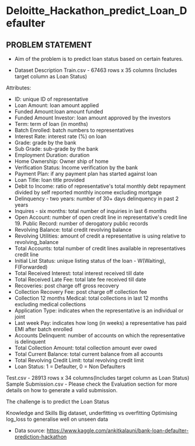 # Deloitte_Hackathon_predict_Loan_Defaulter
## PROBLEM STATEMENT
- Aim of the problem is to predict loan status based on certain features.

- Dataset Description Train.csv - 67463 rows x 35 columns (Includes target column as Loan Status)

Attributes:

- ID: unique ID of representative
- Loan Amount: loan amount applied
- Funded Amount:loan amount funded
- Funded Amount Investor: loan amount approved by the investors
- Term: term of loan (in months)
- Batch Enrolled: batch numbers to representatives
- Interest Rate: interest rate (%) on loan
- Grade: grade by the bank
- Sub Grade: sub-grade by the bank
- Employment Duration: duration
- Home Ownership: Owner ship of home
- Verification Status: Income verification by the bank
- Payment Plan: if any payment plan has started against loan
- Loan Title: loan title provided
- Debit to Income: ratio of representative's total monthly debt repayment divided by self reported monthly income excluding mortgage
- Delinquency - two years: number of 30+ days delinquency in past 2 years
- Inquires - six months: total number of inquiries in last 6 months
- Open Account: number of open credit line in representative's credit line 19. Public Record: number of derogatory public records
- Revolving Balance: total credit revolving balance
- Revolving Utilities: amount of credit a representative is using relative to revolving_balance
- Total Accounts: total number of credit lines available in representatives credit line
- Initial List Status: unique listing status of the loan - W(Waiting), F(Forwarded)
- Total Received Interest: total interest received till date
- Total Received Late Fee: total late fee received till date
- Recoveries: post charge off gross recovery
- Collection Recovery Fee: post charge off collection fee
- Collection 12 months Medical: total collections in last 12 months excluding medical collections
- Application Type: indicates when the representative is an individual or joint
- Last week Pay: indicates how long (in weeks) a representative has paid EMI after batch enrolled
- Accounts Delinquent: number of accounts on which the representative is delinquent
- Total Collection Amount: total collection amount ever owed
- Total Current Balance: total current balance from all accounts
- Total Revolving Credit Limit: total revolving credit limit
- Loan Status: 1 = Defaulter, 0 = Non Defaulters

Test.csv - 28913 rows x 34 columns(Includes target column as Loan Status) Sample Submission.csv - Please check the Evaluation section for more details on how to generate a valid submission.

The challenge is to predict the Loan Status

Knowledge and Skills Big dataset, underfitting vs overfitting Optimising log_loss to generalise well on unseen data

- Data source: https://www.kaggle.com/ankitkalauni/bank-loan-defaulter-prediction-hackathon
